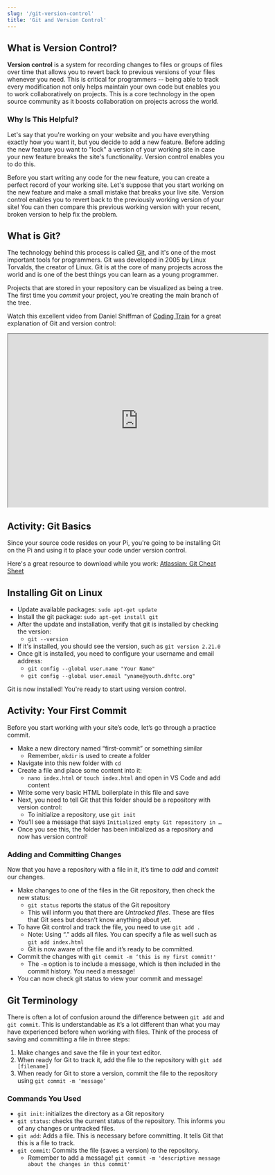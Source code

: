 ```yaml
---
slug: '/git-version-control'
title: 'Git and Version Control'
---
```


## What is Version Control?

**Version control** is a system for recording changes to files or groups of files over time that allows you to revert back to previous versions of your files whenever you need. This is critical for programmers -- being able to track every modification not only helps maintain your own code but enables you to work collaboratively on projects. This is a core technology in the open source community as it boosts collaboration on projects across the world.

### Why Is This Helpful?

Let's say that you're working on your website and you have everything exactly how you want it, but you decide to add a new feature. Before adding the new feature you want to "lock" a version of your working site in case your new feature breaks the site's functionality. Version control enables you to do this.

Before you start writing any code for the new feature, you can create a perfect record of your working site. Let's suppose that you start working on the new feature and make a small mistake that breaks your live site. Version control enables you to revert back to the previously working version of your site! You can then compare this previous working version with your recent, broken version to help fix the problem.

## What is Git?

The technology behind this process is called [Git](https://git-scm.com/), and it's one of the most important tools for programmers. Git was developed in 2005 by Linux Torvalds, the creator of Linux. Git is at the core of many projects across the world and is one of the best things you can learn as a young programmer.

Projects that are stored in your repository can be visualized as being a tree. The first time you _commit_ your project, you're creating the main branch of the tree.

Watch this excellent video from Daniel Shiffman of [Coding Train](https://www.youtube.com/channel/UCvjgXvBlbQiydffZU7m1_aw) for a great explanation of Git and version control:

<iframe src="https://www.youtube.com/embed/BCQHnlnPusY" width="600" height="400" allow="accelerometer; encrypted-media; gyroscope; picture-in-picture"></iframe>

## Activity: Git Basics

Since your source code resides on your Pi, you're going to be installing Git on the Pi and using it to place your code under version control.

Here's a great resource to download while you work: [Atlassian: Git Cheat Sheet](https://www.atlassian.com/dam/jcr:8132028b-024f-4b6b-953e-e68fcce0c5fa/atlassian-git-cheatsheet.pdf)

## Installing Git on Linux

- Update available packages: `sudo apt-get update`
- Install the git package: `sudo apt-get install git`
- After the update and installation, verify that git is installed by checking the version:
  - `git --version`
- If it's installed, you should see the version, such as `git version 2.21.0`
- Once git is installed, you need to configure your username and email address:
  - `git config --global user.name "Your Name"`
  - `git config --global user.email "yname@youth.dhftc.org"`

Git is now installed! You're ready to start using version control.

## Activity: Your First Commit

Before you start working with your site’s code, let’s go through a practice commit.

- Make a new directory named “first-commit” or something similar
  - Remember, `mkdir` is used to create a folder
- Navigate into this new folder with `cd`
- Create a file and place some content into it:
  - `nano index.html` or `touch index.html` and open in VS Code and add content
- Write some very basic HTML boilerplate in this file and save
- Next, you need to tell Git that this folder should be a repository with version control:
  - To initialize a repository, use `git init`
- You’ll see a message that says `Initialized empty Git repository in …`
- Once you see this, the folder has been initialized as a repository and now has version control!

### Adding and Committing Changes

Now that you have a repository with a file in it, it’s time to _add_ and _commit_ our changes.

- Make changes to one of the files in the Git repository, then check the new status:
  - `git status` reports the status of the Git repository
  - This will inform you that there are _Untracked files_. These are files that Git sees but doesn’t know anything about yet.
- To have Git control and track the file, you need to use `git add .`
  - Note: Using “.” adds all files. You can specify a file as well such as `git add index.html`
  - Git is now aware of the file and it’s ready to be committed.
- Commit the changes with `git commit -m ‘this is my first commit!'`
  - The `-m` option is to include a message, which is then included in the commit history. You need a message!
- You can now check git status to view your commit and message!

## Git Terminology

There is often a lot of confusion around the difference between `git add` and `git commit`. This is understandable as it’s a lot different than what you may have experienced before when working with files. Think of the process of saving and committing a file in three steps:

1. Make changes and save the file in your text editor.
2. When ready for Git to track it, add the file to the repository with `git add [filename]`
3. When ready for Git to store a version, commit the file to the repository using `git commit -m ‘message’`

### Commands You Used

- `git init`: initializes the directory as a Git repository
- `git status`: checks the current status of the repository. This informs you of any changes or untracked files.
- `git add`: Adds a file. This is necessary before committing. It tells Git that this is a file to track.
- `git commit`: Commits the file (saves a version) to the repository.
  - Remember to add a message! `git commit -m 'descriptive message about the changes in this commit'`
